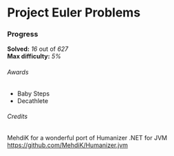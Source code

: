 # Project Euler Problems

### Progress

**Solved:** _16_ out of _627_  
**Max difficulty:** _5%_

###### Awards

- Baby Steps
- Decathlete

###### Credits

MehdiK for a wonderful port of Humanizer .NET for JVM  
https://github.com/MehdiK/Humanizer.jvm